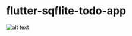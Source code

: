 
# flutter-sqflite-todo-app

![alt text](/Users/yangjiachang/FlutterProjects/todo_sqflite_flutter/image.png)